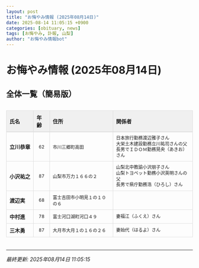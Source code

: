 ```yaml
---
layout: post
title: "お悔やみ情報 (2025年08月14日)"
date: 2025-08-14 11:05:15 +0900
categories: [obituary, news]
tags: [お悔やみ, 訃報, 山梨]
author: "お悔やみ情報bot"
---
```


<style>
@media (max-width: 768px) {
  .compact-table { font-size: 12px; }
  .compact-table th, .compact-table td { padding: 4px !important; }
  .responsive-table { overflow-x: auto; -webkit-overflow-scrolling: touch; }
  table { min-width: auto !important; }
}
</style>

# お悔やみ情報 (2025年08月14日)

## 全体一覧（簡易版）

<div class="responsive-table" style="overflow-x: auto; max-width: 100%; margin-bottom: 20px;">
<table class="compact-table" style="width: 100%; border-collapse: collapse; font-size: 14px; min-width: 300px;">
<thead>
<tr style="background-color: #f0f0f0; border-bottom: 2px solid #ddd;">
<th style="padding: 8px; text-align: left; border: 1px solid #ddd; font-weight: bold;">氏名</th>
<th style="padding: 8px; text-align: left; border: 1px solid #ddd; font-weight: bold;">年齢</th>
<th style="padding: 8px; text-align: left; border: 1px solid #ddd; font-weight: bold;">住所</th>
<th style="padding: 8px; text-align: left; border: 1px solid #ddd; font-weight: bold;">関係者</th>
</tr>
</thead>
<tbody>
<tr style="border-bottom: 1px solid #eee;">
<td style="padding: 8px; border: 1px solid #ddd; font-weight: bold; white-space: nowrap;">立川恭章</td>
<td style="padding: 8px; border: 1px solid #ddd; text-align: center; font-size: 12px;">62</td>
<td style="padding: 8px; border: 1px solid #ddd; font-size: 12px;">市川三郷町高田</td>
<td style="padding: 8px; border: 1px solid #ddd; font-size: 12px; line-height: 1.3; white-space: normal;">日本旅行勤務渡辺雅子さん<br>大栄土木建設勤務立川祐司さんの父<br>長男でＩＤＯＭ勤務晃央（あきお）さん</td>
</tr>
<tr style="border-bottom: 1px solid #eee;">
<td style="padding: 8px; border: 1px solid #ddd; font-weight: bold; white-space: nowrap;">小沢祐之</td>
<td style="padding: 8px; border: 1px solid #ddd; text-align: center; font-size: 12px;">87</td>
<td style="padding: 8px; border: 1px solid #ddd; font-size: 12px;">山梨市万力１６６の２</td>
<td style="padding: 8px; border: 1px solid #ddd; font-size: 12px; line-height: 1.3; white-space: normal;">山梨北中教諭小沢朋子さん<br>山梨トヨペット勤務小沢英明さんの父<br>長男で県庁勤務浩（ひろし）さん</td>
</tr>
<tr style="border-bottom: 1px solid #eee;">
<td style="padding: 8px; border: 1px solid #ddd; font-weight: bold; white-space: nowrap;">渡辺実</td>
<td style="padding: 8px; border: 1px solid #ddd; text-align: center; font-size: 12px;">68</td>
<td style="padding: 8px; border: 1px solid #ddd; font-size: 12px;">富士吉田市小明見１の１０の６</td>
<td style="padding: 8px; border: 1px solid #ddd; font-size: 12px; line-height: 1.3; white-space: normal;"></td>
</tr>
<tr style="border-bottom: 1px solid #eee;">
<td style="padding: 8px; border: 1px solid #ddd; font-weight: bold; white-space: nowrap;">中村進</td>
<td style="padding: 8px; border: 1px solid #ddd; text-align: center; font-size: 12px;">78</td>
<td style="padding: 8px; border: 1px solid #ddd; font-size: 12px;">富士河口湖町河口４９</td>
<td style="padding: 8px; border: 1px solid #ddd; font-size: 12px; line-height: 1.3; white-space: normal;">妻福江（ふくえ）さん</td>
</tr>
<tr style="border-bottom: 1px solid #eee;">
<td style="padding: 8px; border: 1px solid #ddd; font-weight: bold; white-space: nowrap;">三木勇</td>
<td style="padding: 8px; border: 1px solid #ddd; text-align: center; font-size: 12px;">87</td>
<td style="padding: 8px; border: 1px solid #ddd; font-size: 12px;">大月市大月１の１６の２６</td>
<td style="padding: 8px; border: 1px solid #ddd; font-size: 12px; line-height: 1.3; white-space: normal;">妻始代（はるよ）さん</td>
</tr>
</tbody>
</table>
</div>

---
*最終更新: 2025年08月14日 11:05:15*
